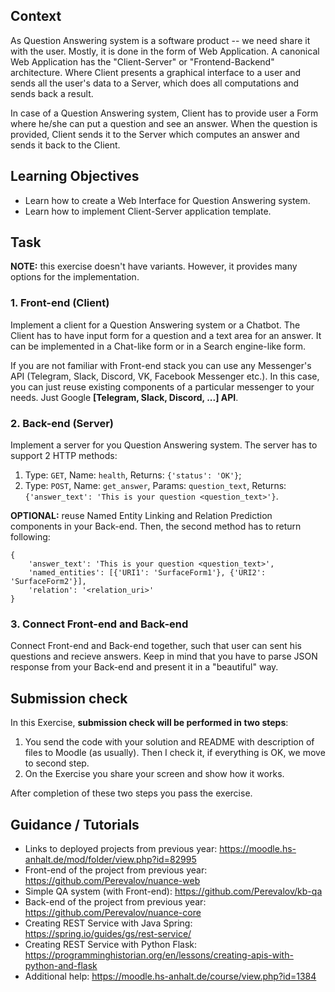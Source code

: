 ## Context

As Question Answering system is a software product -- we need share it with the user. Mostly, it is done in the form of Web Application. A canonical Web Application has the "Client-Server" or "Frontend-Backend" architecture. Where Client presents a graphical interface to a user and sends all the user's data to a Server, which does all computations and sends back a result.

In case of a Question Answering system, Client has to provide user a Form where he/she can put a question and see an answer. When the question is provided, Client sends it to the Server which computes an answer and sends it back to the Client.

## Learning Objectives

* Learn how to create a Web Interface for Question Answering system.
* Learn how to implement Client-Server application template.

## Task

**NOTE:** this exercise doesn't have variants. However, it provides many options for the implementation.

### 1. Front-end (Client)

Implement a client for a Question Answering system or a Chatbot. The Client has to have input form for a question and a text area for an answer. It can be implemented in a Chat-like form or in a Search engine-like form.

If you are not familiar with Front-end stack you can use any Messenger's API (Telegram, Slack, Discord, VK, Facebook Messenger etc.). In this case, you can just reuse existing components of a particular messenger to your needs. Just Google **[Telegram, Slack, Discord, ...] API**.

### 2. Back-end (Server)

Implement a server for you Question Answering system. The server has to support 2 HTTP methods:

1. Type: `GET`, Name: `health`, Returns: `{'status': 'OK'}`;
2. Type: `POST`, Name: `get_answer`, Params: `question_text`, Returns: `{'answer_text': 'This is your question <question_text>'}`.

**OPTIONAL:** reuse Named Entity Linking and Relation Prediction components in your Back-end. Then, the second method has to return following: 
```
{
    'answer_text': 'This is your question <question_text>',
    'named_entities': [{'URI1': 'SurfaceForm1'}, {'URI2': 'SurfaceForm2'}],
    'relation': '<relation_uri>'
}
```

### 3. Connect Front-end and Back-end

Connect Front-end and Back-end together, such that user can sent his questions and recieve answers. Keep in mind that you have to parse JSON response from your Back-end and present it in a "beautiful" way.

## Submission check

In this Exercise, **submission check will be performed in two steps**:
1. You send the code with your solution and README with description of files to Moodle (as usually). Then I check it, if everything is OK, we move to second step.
2. On the Exercise you share your screen and show how it works.

After completion of these two steps you pass the exercise.

## Guidance / Tutorials

* Links to deployed projects from previous year: https://moodle.hs-anhalt.de/mod/folder/view.php?id=82995
* Front-end of the project from previous year: https://github.com/Perevalov/nuance-web
* Simple QA system (with Front-end): https://github.com/Perevalov/kb-qa
* Back-end of the project from previous year: https://github.com/Perevalov/nuance-core
* Creating REST Service with Java Spring: https://spring.io/guides/gs/rest-service/
* Creating REST Service with Python Flask: https://programminghistorian.org/en/lessons/creating-apis-with-python-and-flask
* Additional help: https://moodle.hs-anhalt.de/course/view.php?id=1384